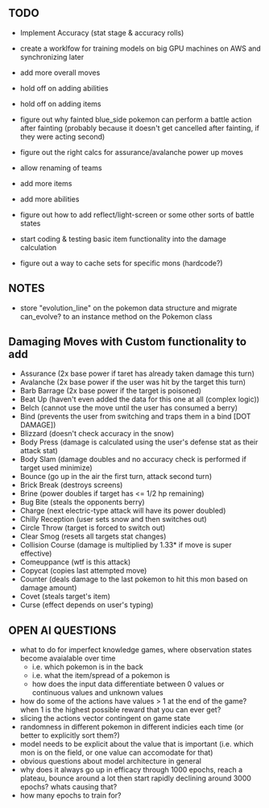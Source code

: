 ## TODO
  - Implement Accuracy (stat stage & accuracy rolls)
  - create a worklfow for training models on big GPU machines on AWS and synchronizing later

  - add more overall moves

  - hold off on adding abilities
  - hold off on adding items

  - figure out why fainted blue_side pokemon can perform a battle action after fainting (probably because it doesn't get cancelled after fainting, if they were acting second)

  - figure out the right calcs for assurance/avalanche power up moves
  - allow renaming of teams
  - add more items
  - add more abilities
  - figure out how to add reflect/light-screen or some other sorts of battle states
  - start coding & testing basic item functionality into the damage calculation
  - figure out a way to cache sets for specific mons (hardcode?)

## NOTES
  - store "evolution_line" on the pokemon data structure and migrate can_evolve? to an instance method on the Pokemon class

## Damaging Moves with Custom functionality to add
  - Assurance (2x base power if taret has already taken damage this turn)
  - Avalanche (2x base power if the user was hit by the target this turn)
  - Barb Barrage (2x base power if the target is poisoned)
  - Beat Up (haven't even added the data for this one at all (complex logic))
  - Belch (cannot use the move until the user has consumed a berry)
  - Bind (prevents the user from switching and traps them in a bind [DOT DAMAGE])
  - Blizzard (doesn't check accuracy in the snow)
  - Body Press (damage is calculated using the user's defense stat as their attack stat)
  - Body Slam (damage doubles and no accuracy check is performed if target used minimize)
  - Bounce (go up in the air the first turn, attack second turn)
  - Brick Break (destroys screens)
  - Brine (power doubles if target has <= 1/2 hp remaining)
  - Bug Bite (steals the opponents berry)
  - Charge (next electric-type attack will have its power doubled)
  - Chilly Reception (user sets snow and then switches out)
  - Circle Throw (target is forced to switch out)
  - Clear Smog (resets all targets stat changes)
  - Collision Course (damage is multiplied by 1.33* if move is super effective)
  - Comeuppance (wtf is this attack)
  - Copycat (copies last attempted move)
  - Counter (deals damage to the last pokemon to hit this mon based on damage amount)
  - Covet (steals target's item)
  - Curse (effect depends on user's typing)

## OPEN AI QUESTIONS
  - what to do for imperfect knowledge games, where observation states become avaialable over time
    - i.e. which pokemon is in the back
    - i.e. what the item/spread of a pokemon is
    - how does the input data differentiate between 0 values or continuous values and unknown values
  - how do some of the actions have values > 1 at the end of the game? when 1 is the highest possible reward that you can ever get?
  - slicing the actions vector contingent on game state
  - randomness in different pokemon in different indicies each time (or better to explicitly sort them?)
  - model needs to be explicit about the value that is important (i.e. which mon is on the field, or one value can accomodate for that)
  - obvious questions about model architecture in general
  - why does it always go up in efficacy through 1000 epochs, reach a plateau, bounce around a lot then start rapidly declining around 3000 epochs? whats causing that?
  - how many epochs to train for?
